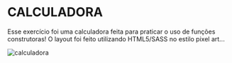 # CALCULADORA

Esse exercício foi uma calculadora feita para praticar o uso de funções construtoras! O layout foi feito utilizando HTML5/SASS no estilo pixel art...

![calculadora](https://user-images.githubusercontent.com/89498344/150658723-e2af06c0-6068-46f0-9030-32245b66eed9.png)

